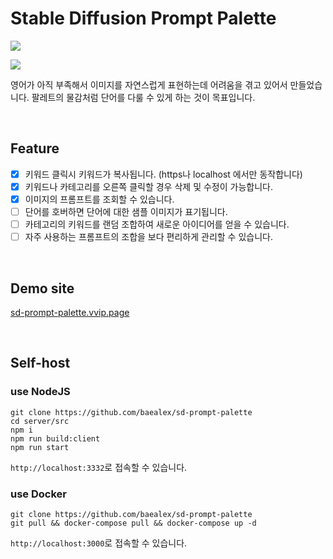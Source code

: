 # Stable Diffusion Prompt Palette

![](https://github.com/baealex/sd-prompt-palette/assets/35596687/a8bbe847-fa05-4324-9f39-accbb9effa63)

![](https://github.com/baealex/sd-prompt-palette/assets/35596687/d4c2cb5f-f308-4101-9a13-d913a01d01b2)

영어가 아직 부족해서 이미지를 자연스럽게 표현하는데 어려움을 겪고 있어서 만들었습니다. 팔레트의 물감처럼 단어를 다룰 수 있게 하는 것이 목표입니다.

<br>

## Feature

- [x] 키워드 클릭시 키워드가 복사됩니다. (https나 localhost 에서만 동작합니다)
- [x] 키워드나 카테고리를 오른쪽 클릭할 경우 삭제 및 수정이 가능합니다.
- [x] 이미지의 프롬프트를 조회할 수 있습니다.
- [ ] 단어를 호버하면 단어에 대한 샘플 이미지가 표기됩니다.
- [ ] 카테고리의 키워드를 랜덤 조합하여 새로운 아이디어를 얻을 수 있습니다.
- [ ] 자주 사용하는 프롬프트의 조합을 보다 편리하게 관리할 수 있습니다.

<br>

## Demo site

[sd-prompt-palette.vvip.page](https://sd-prompt-palette.vvip.page/)

<br>

## Self-host

### use NodeJS

```
git clone https://github.com/baealex/sd-prompt-palette
cd server/src
npm i
npm run build:client
npm run start
```

`http://localhost:3332`로 접속할 수 있습니다.

### use Docker

```
git clone https://github.com/baealex/sd-prompt-palette
git pull && docker-compose pull && docker-compose up -d
```

`http://localhost:3000`로 접속할 수 있습니다.
